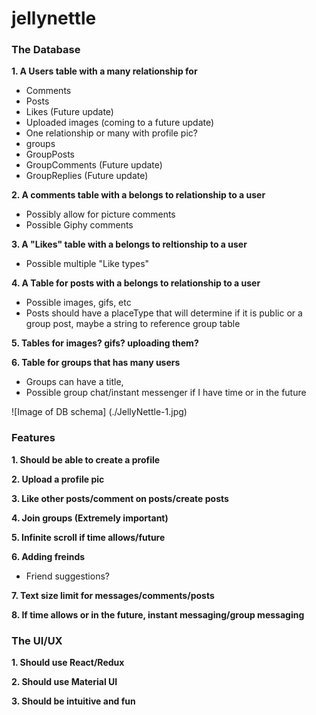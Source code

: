 # jellynettle
### The Database
**1.   A Users table with a many relationship for**
  * Comments
  * Posts
  * Likes (Future update)
  * Uploaded images (coming to a future update)
  * One relationship or many with profile pic?
  * groups
  * GroupPosts
  * GroupComments (Future update)
  * GroupReplies (Future update)


**2.   A comments table with a belongs to relationship to a user**
  * Possibly allow for picture comments
  * Possible Giphy comments


**3.   A "Likes" table with a belongs to reltionship to a user**
  * Possible multiple "Like types"


**4.   A Table for posts with a belongs to relationship to a user**
  * Possible images, gifs, etc
  * Posts should have a placeType that will determine if it is public or a group post, maybe a string to reference group table


**5.   Tables for images? gifs? uploading them?**

**6.   Table for groups that has many users**
 * Groups can have a title,
 * Possible group chat/instant messenger if I have time or in the future


![Image of DB schema]
(./JellyNettle-1.jpg)

 ### Features
 **1.   Should be able to create a profile**

 **2.   Upload a profile pic**

 **3.   Like other posts/comment on posts/create posts**

 **4.   Join groups (Extremely important)**

 **5.   Infinite scroll if time allows/future**

 **6.   Adding freinds**
  * Friend suggestions?

  **7.   Text size limit for messages/comments/posts**

 **8.   If time allows or in the future, instant messaging/group messaging**




### The UI/UX
**1.   Should use React/Redux**

**2.   Should use Material UI**

**3.   Should be intuitive and fun**
